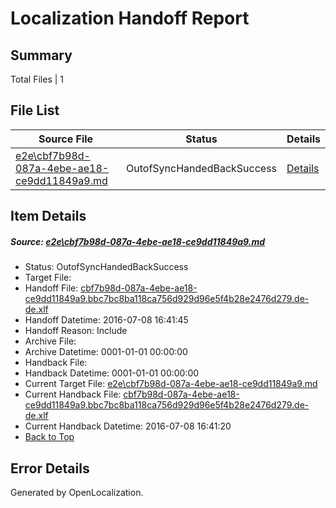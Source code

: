 # <a name='report-top'></a> Localization Handoff Report

## Summary
 Total Files | 1

## File List
 Source File | Status | Details 
 ----------- | ------ | ------- 
 [e2e\cbf7b98d-087a-4ebe-ae18-ce9dd11849a9.md](https://github.com/OpenLocalizationTestOrg/oltest/blob/4861f86ab2945afb60df92f4894d02c22812fa18/e2e/cbf7b98d-087a-4ebe-ae18-ce9dd11849a9.md) | OutofSyncHandedBackSuccess | [Details](#c4d261790fde3591901753ce7264d622f936c4f01)

## Item Details
##### <a name='c4d261790fde3591901753ce7264d622f936c4f01'></a> Source: [e2e\cbf7b98d-087a-4ebe-ae18-ce9dd11849a9.md](https://github.com/OpenLocalizationTestOrg/oltest/blob/4861f86ab2945afb60df92f4894d02c22812fa18/e2e/cbf7b98d-087a-4ebe-ae18-ce9dd11849a9.md)
* Status: OutofSyncHandedBackSuccess
* Target File: 
* Handoff File: [cbf7b98d-087a-4ebe-ae18-ce9dd11849a9.bbc7bc8ba118ca756d929d96e5f4b28e2476d279.de-de.xlf](https://github.com/OpenLocalizationTestOrg/olhandoff-e2e/blob/bcbabe67440c84585962d8703d7aa9077bb844d7/ol-handoff/OpenLocalizationTestOrg/oltest-dede-fly/ci/ht/cbf7b98d-087a-4ebe-ae18-ce9dd11849a9.bbc7bc8ba118ca756d929d96e5f4b28e2476d279.de-de.xlf)
* Handoff Datetime: 2016-07-08 16:41:45
* Handoff Reason: Include
* Archive File: 
* Archive Datetime: 0001-01-01 00:00:00
* Handback File: 
* Handback Datetime: 0001-01-01 00:00:00
* Current Target File: [e2e\cbf7b98d-087a-4ebe-ae18-ce9dd11849a9.md](https://github.com/OpenLocalizationTestOrg/oltest-dede-fly/blob/2a5d375699c23c4a3e329869249d8f1194cd84a9/e2e/cbf7b98d-087a-4ebe-ae18-ce9dd11849a9.md)
* Current Handback File: [cbf7b98d-087a-4ebe-ae18-ce9dd11849a9.bbc7bc8ba118ca756d929d96e5f4b28e2476d279.de-de.xlf](https://github.com/OpenLocalizationTestOrg/olhandback-e2e/blob/5e97c03c86ac141d69a6c5d8d4d5cbb100f6a25d/ol-handback/OpenLocalizationTestOrg/oltest-dede-fly/ci/ht/cbf7b98d-087a-4ebe-ae18-ce9dd11849a9.bbc7bc8ba118ca756d929d96e5f4b28e2476d279.de-de.xlf)
* Current Handback Datetime: 2016-07-08 16:41:20
* [Back to Top](#report-top)


## Error Details

Generated by OpenLocalization.
